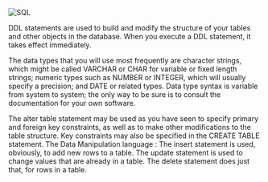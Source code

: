 
![SQL](https://github.com/OILEGA/alx-higher_level_programming/assets/117779858/dbba0cf6-cdb0-4479-8f53-9cdd66b0223a)

DDL statements are used to build and modify the structure of your tables and other objects in the database. When you execute a DDL statement, it takes effect immediately.

The data types that you will use most frequently are character strings, which might be called VARCHAR or CHAR for variable or fixed length strings; numeric types such as NUMBER or INTEGER, which will usually specify a precision; and DATE or related types. Data type syntax is variable from system to system; the only way to be sure is to consult the documentation for your own software.

The alter table statement may be used as you have seen to specify primary and foreign key constraints, as well as to make other modifications to the table structure. Key constraints may also be specified in the CREATE TABLE statement.
The Data Manipulation language :
The insert statement is used, obviously, to add new rows to a table.
The update statement is used to change values that are already in a table.
The delete statement does just that, for rows in a table.
